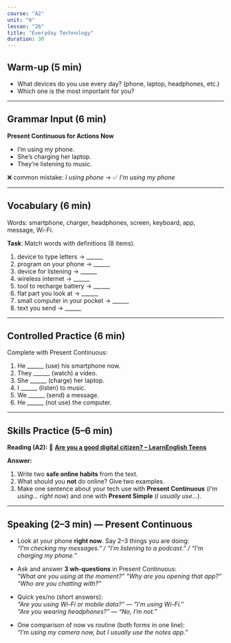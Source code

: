 ```yaml
---
course: "A2"
unit: "6"
lesson: "26"
title: "Everyday Technology"
duration: 30
---
```


## Warm-up (5 min)
- What devices do you use every day? (phone, laptop, headphones, etc.)
- Which one is the most important for you?

---

## Grammar Input (6 min)
**Present Continuous for Actions Now**  
- I’m using my phone.  
- She’s charging her laptop.  
- They’re listening to music.  

❌ common mistake: *I using phone* → ✅ *I’m using my phone*

---

## Vocabulary (6 min)
Words: smartphone, charger, headphones, screen, keyboard, app, message, Wi-Fi.  

**Task**: Match words with definitions (8 items).  
1. device to type letters → ______  
2. program on your phone → ______  
3. device for listening → ______  
4. wireless internet → ______  
5. tool to recharge battery → ______  
6. flat part you look at → ______  
7. small computer in your pocket → ______  
8. text you send → ______  

---

## Controlled Practice (6 min)
Complete with Present Continuous:  
1. He ______ (use) his smartphone now.  
2. They ______ (watch) a video.  
3. She ______ (charge) her laptop.  
4. I ______ (listen) to music.  
5. We ______ (send) a message.  
6. He ______ (not use) the computer.  

---

## Skills Practice (5–6 min)

**Reading (A2):** 📰 **[Are you a good digital citizen? – LearnEnglish Teens](https://learnenglishteens.britishcouncil.org/skills/reading/a2-reading/are-you-good-digital-citizen)**

**Answer:**
1) Write two **safe online habits** from the text.  
2) What should you **not** do online? Give two examples.  
3) Make one sentence about your tech use with **Present Continuous** (*I’m using… right now*) and one with **Present Simple** (*I usually use…*).  


---

## Speaking (2–3 min) — Present Continuous

- Look at your phone **right now**. Say 2–3 things you are doing:  
  *“I’m checking my messages.” / “I’m listening to a podcast.” / “I’m charging my phone.”*

- Ask and answer **3 wh-questions** in Present Continuous:  
  *“What are you using at the moment?” “Why are you opening that app?” “Who are you chatting with?”*

- Quick yes/no (short answers):  
  *“Are you using Wi-Fi or mobile data?” — “I’m using Wi-Fi.”*  
  *“Are you wearing headphones?” — “No, I’m not.”*

- One comparison of now vs routine (both forms in one line):  
  *“I’m using my camera now, but I usually use the notes app.”*

